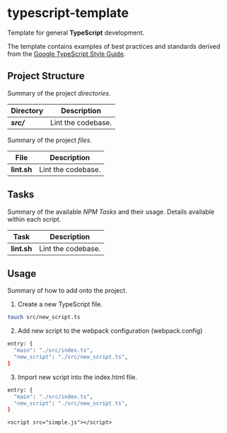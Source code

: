 # typescript-template

Template for general **TypeScript** development.

The template contains examples of best practices and standards derived from the [Google TypeScript Style Guide](https://google.github.io/styleguide/tsguide.html).

## Project Structure

Summary of the project _directories_.

| Directory  | Description        |
| ---------- | ------------------ |
| **_src/_** | Lint the codebase. |

Summary of the project _files_.

| File        | Description        |
| ----------- | ------------------ |
| **lint.sh** | Lint the codebase. |

## Tasks

Summary of the available _NPM Tasks_ and their usage. Details available within each script.

| Task        | Description        |
| ----------- | ------------------ |
| **lint.sh** | Lint the codebase. |

## Usage

Summary of how to add onto the project.

1. Create a new TypeScript file.

```sh
touch src/new_script.ts
```

2. Add new script to the webpack configuration (webpack.config)

```sh
entry: {
  "main": "./src/index.ts",
  "new_script": "./src/new_script.ts",
}
```

3. Import new script into the index.html file.

```sh
entry: {
  "main": "./src/index.ts",
  "new_script": "./src/new_script.ts",
}
```

<script src="main.js"></script>

    <script src="simple.js"></script>
